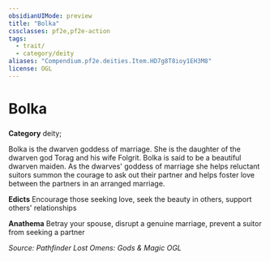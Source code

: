 ```yaml
---
obsidianUIMode: preview
title: "Bolka"
cssclasses: pf2e,pf2e-action
tags:
  - trait/
  - category/deity
aliases: "Compendium.pf2e.deities.Item.HD7g8T8ioy1EH3M8"
license: OGL
---
```

# Bolka

### 

**Category** deity; 




Bolka is the dwarven goddess of marriage. She is the daughter of the dwarven god Torag and his wife Folgrit. Bolka is said to be a beautiful dwarven maiden. As the dwarves' goddess of marriage she helps reluctant suitors summon the courage to ask out their partner and helps foster love between the partners in an arranged marriage.

**Edicts** Encourage those seeking love, seek the beauty in others, support others' relationships

**Anathema** Betray your spouse, disrupt a genuine marriage, prevent a suitor from seeking a partner

*Source: Pathfinder Lost Omens: Gods & Magic*
*OGL*